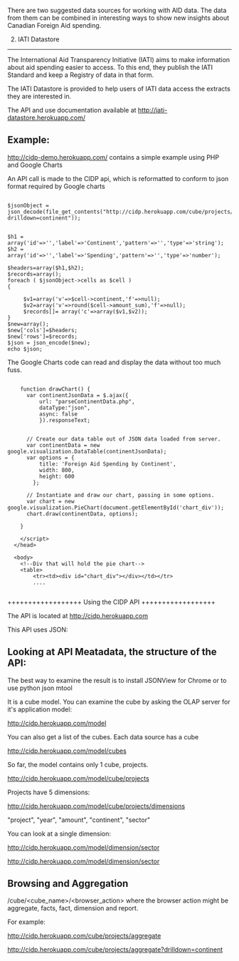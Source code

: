 There are two suggested data sources for working with AID data. The data from them can be combined in interesting ways to show new insights about Canadian Foreign Aid spending.

2. IATI Datastore
-----------------

The International Aid Transparency Initiative (IATI) aims to make information about aid spending easier to access. To this end, they publish the IATI Standard and keep a Registry of data in that form.

The IATI Datastore is provided to help users of IATI data access the extracts they are interested in.

The API and use documentation available at http://iati-datastore.herokuapp.com/

Example:
--------

http://cidp-demo.herokuapp.com/ contains a simple example using PHP and Google Charts

An API call is made to the CIDP api, which is reformatted to conform to json format required by Google charts

```

$jsonObject = json_decode(file_get_contents("http://cidp.herokuapp.com/cube/projects/aggregate?drilldown=continent"));


$h1	= array('id'=>'','label'=>'Continent','pattern'=>'','type'=>'string');
$h2 = array('id'=>'','label'=>'Spending','pattern'=>'','type'=>'number');

$headers=array($h1,$h2);
$records=array();
foreach ( $jsonObject->cells as $cell )
{

	 $v1=array('v'=>$cell->continent,'f'=>null);
   	 $v2=array('v'=>round($cell->amount_sum),'f'=>null);
	 $records[]= array('c'=>array($v1,$v2));
}
$new=array();
$new['cols']=$headers;
$new['rows']=$records;
$json = json_encode($new);
echo $json;

```

The Google Charts code can read and display the data without too much fuss.

```
      
    function drawChart() {
      var continentJsonData = $.ajax({
          url: "parseContinentData.php",
          dataType:"json",
          async: false
          }).responseText;

  
      // Create our data table out of JSON data loaded from server.
      var continentData = new google.visualization.DataTable(continentJsonData);
	  var options = {
          title: 'Foreign Aid Spending by Continent',
          width: 800, 
		  height: 600  
        };

      // Instantiate and draw our chart, passing in some options.
      var chart = new google.visualization.PieChart(document.getElementById('chart_div'));
      chart.draw(continentData, options);

    }

    </script>
  </head>

  <body>
    <!--Div that will hold the pie chart-->
    <table>
		<tr><td><div id="chart_div"></div></td></tr>
		....
		
```


++++++++++++++++++
Using the CIDP API
++++++++++++++++++

The API is located at http://cidp.herokuapp.com

This API uses JSON: 

Looking at API Meatadata, the structure of the API:
---------------------------------------------------

The best way to examine the result is to install JSONView for Chrome
or to use python json mtool

It is a cube model. You can examine the cube by asking the OLAP server for it's application model:

http://cidp.herokuapp.com/model

You can also get a list of the cubes.  Each data source has a cube

http://cidp.herokuapp.com/model/cubes

So far, the model contains only 1 cube, projects. 

http://cidp.herokuapp.com/model/cube/projects

Projects have 5 dimensions:

http://cidp.herokuapp.com/model/cube/projects/dimensions

"project",
"year",
"amount",
"continent",
"sector"

You can look at a single dimension:

http://cidp.herokuapp.com/model/dimension/sector

http://cidp.herokuapp.com/model/dimension/sector

Browsing and Aggregation
------------------------

/cube/<cube_name>/<browser_action> where the browser action might be aggregate, facts, fact, dimension and report.

For example: 

http://cidp.herokuapp.com/cube/projects/aggregate

http://cidp.herokuapp.com/cube/projects/aggregate?drilldown=continent